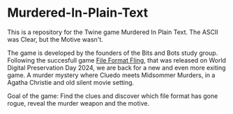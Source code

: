 # Murdered-In-Plain-Text
This is a repository for the Twine game Murdered In Plain Text. The ASCII was Clear, but the Motive wasn't. 

The game is developed by the founders of the Bits and Bots study group. 
Following the succesfull game [File Format Fling](https://francesca4242.github.io/File_Format_Fling/), that was released on World Digital Preservation Day 2024, we are back for a new and even more exiting game. A murder mystery where Cluedo meets Midsommer Murders, in a Agatha Christie and old silent movie setting. 

Goal of the game: Find the clues and discover which file format has gone rogue, reveal the murder weapon and the motive.
